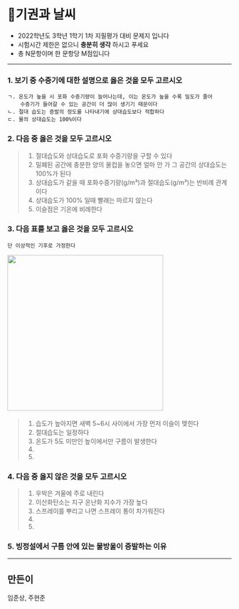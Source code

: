 # 🤑기권과 날씨
* 2022학년도 3학년 1학기 1차 지필평가 대비 문제지 입니다
* 시험시간 제한은 없으니 **충분히 생각** 하시고 푸세요
* 총 N문항이며 한 문항당 M점입니다
- - -
### 1. 보기 중 수증기에 대한 설명으로 옳은 것을 모두 고르시오
```
ㄱ. 온도가 높을 시 포화 수증기량이 늘어나는데, 이는 온도가 높을 수록 밀도가 줄어 
    수증기가 들어갈 수 있는 공간이 더 많이 생기기 때문이다
ㄴ. 절대 습도는 증발의 정도를 나타내기에 상대습도보다 적합하다
ㄷ. 물의 상대습도는 100%이다
```

### 2. 다음 중 옳은 것을 모두 고르시오
> 1. 절대습도와 상대습도로 포화 수증기량을 구할 수 있다
> 2. 밀폐된 공간에 충분한 양의 물컵을 놓으면 얼마 안 가 그 공간의 상대습도는 100%가 된다
> 3. 상대습도가 같을 때 포화수증기량(g/m³)과 절대습도(g/m³)는 반비례 관계이다
> 4. 상대습도가 100% 일때 빨래는 마르지 않는다
> 5. 이슬점은 기온에 비례한다

### 3. 다음 표를 보고 옳은 것을 모두 고르시오
```
단 이상적인 기후로 가정한다
```
<img width="350" src="https://mblogthumb-phinf.pstatic.net/20160818_48/feia1230_14715005215513QRqh_JPEG/111.jpg?type=w800"/>ㅤ
> 1. 습도가 높아지면 새벽 5~6시 사이에서 가장 먼저 이슬이 맺힌다
> 2. 절대습도는 일정하다
> 3. 온도가 5도 미만인 높이에서만 구름이 발생한다
> 4. 
> 5. 

### 4. 다음 중 옳지 않은 것을 모두 고르시오 
> 1. 우박은 겨울에 주로 내린다
> 2. 이산화탄소는 지구 온난화 지수가 가장 높다
> 3. 스프레이를 뿌리고 나면 스프레이 통이 차가워진다
> 4. 
> 5.

### 5. 빙정설에서 구름 안에 있는 물방울이 증발하는 이유

- - -
## 만든이
임준상, 주현준
